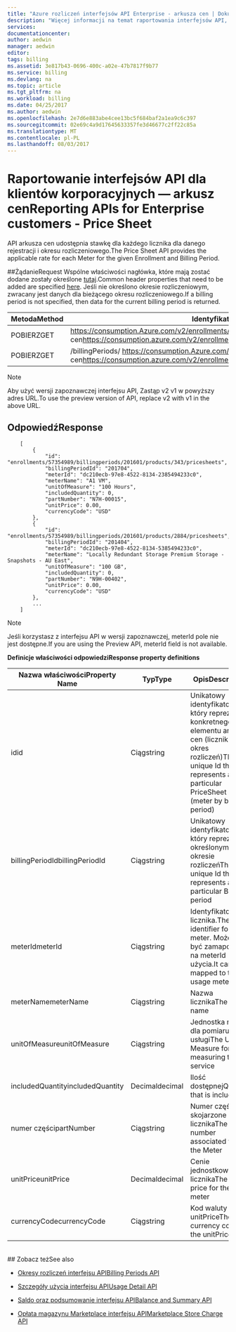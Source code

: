 ```yaml
---
title: "Azure rozliczeń interfejsów API Enterprise - arkusza cen | Dokumentacja firmy Microsoft"
description: "Więcej informacji na temat raportowania interfejsów API, które umożliwiają klientom Enterprise Azure programowo pobierać dane dotyczące zużycia."
services: 
documentationcenter: 
author: aedwin
manager: aedwin
editor: 
tags: billing
ms.assetid: 3e817b43-0696-400c-a02e-47b7817f9b77
ms.service: billing
ms.devlang: na
ms.topic: article
ms.tgt_pltfrm: na
ms.workload: billing
ms.date: 04/25/2017
ms.author: aedwin
ms.openlocfilehash: 2e7d6e883abe4cee13bc5f684baf2a1ea9c6c397
ms.sourcegitcommit: 02e69c4a9d17645633357fe3d46677c2ff22c85a
ms.translationtype: MT
ms.contentlocale: pl-PL
ms.lasthandoff: 08/03/2017
---
```

# <a name="reporting-apis-for-enterprise-customers---price-sheet"></a><span data-ttu-id="47a88-103">Raportowanie interfejsów API dla klientów korporacyjnych — arkusz cen</span><span class="sxs-lookup"><span data-stu-id="47a88-103">Reporting APIs for Enterprise customers - Price Sheet</span></span>

<span data-ttu-id="47a88-104">API arkusza cen udostępnia stawkę dla każdego licznika dla danego rejestracji i okresu rozliczeniowego.</span><span class="sxs-lookup"><span data-stu-id="47a88-104">The Price Sheet API provides the applicable rate for each Meter for the given Enrollment and Billing Period.</span></span>

##<a name="request"></a><span data-ttu-id="47a88-105">Żądanie</span><span class="sxs-lookup"><span data-stu-id="47a88-105">Request</span></span>
<span data-ttu-id="47a88-106">Wspólne właściwości nagłówka, które mają zostać dodane zostały określone [tutaj](billing-enterprise-api.md).</span><span class="sxs-lookup"><span data-stu-id="47a88-106">Common header properties that need to be added are specified [here](billing-enterprise-api.md).</span></span> <span data-ttu-id="47a88-107">Jeśli nie określono okresie rozliczeniowym, zwracany jest danych dla bieżącego okresu rozliczeniowego.</span><span class="sxs-lookup"><span data-stu-id="47a88-107">If a billing period is not specified, then data for the current billing period is returned.</span></span>

|<span data-ttu-id="47a88-108">Metoda</span><span class="sxs-lookup"><span data-stu-id="47a88-108">Method</span></span> | <span data-ttu-id="47a88-109">Identyfikator URI żądania</span><span class="sxs-lookup"><span data-stu-id="47a88-109">Request URI</span></span>|
|-|-|
|<span data-ttu-id="47a88-110">POBIERZ</span><span class="sxs-lookup"><span data-stu-id="47a88-110">GET</span></span>|<span data-ttu-id="47a88-111">https://consumption.Azure.com/v2/enrollments/ {enrollmentNumber} / arkusza cen</span><span class="sxs-lookup"><span data-stu-id="47a88-111">https://consumption.azure.com/v2/enrollments/{enrollmentNumber}/pricesheet</span></span>|
|<span data-ttu-id="47a88-112">POBIERZ</span><span class="sxs-lookup"><span data-stu-id="47a88-112">GET</span></span>|<span data-ttu-id="47a88-113">/billingPeriods/ https://consumption.Azure.com/v2/enrollments/ {enrollmentNumber} {billingPeriod} / arkusza cen</span><span class="sxs-lookup"><span data-stu-id="47a88-113">https://consumption.azure.com/v2/enrollments/{enrollmentNumber}/billingPeriods/{billingPeriod}/pricesheet</span></span>|

> [!Note]
> <span data-ttu-id="47a88-114">Aby użyć wersji zapoznawczej interfejsu API, Zastąp v2 v1 w powyższy adres URL.</span><span class="sxs-lookup"><span data-stu-id="47a88-114">To use the preview version of API, replace v2 with v1 in the above URL.</span></span>
>

## <a name="response"></a><span data-ttu-id="47a88-115">Odpowiedź</span><span class="sxs-lookup"><span data-stu-id="47a88-115">Response</span></span>

    
        [
            {
                "id": "enrollments/57354989/billingperiods/201601/products/343/pricesheets",
                "billingPeriodId": "201704",
                "meterId": "dc210ecb-97e8-4522-8134-2385494233c0",
                "meterName": "A1 VM",
                "unitOfMeasure": "100 Hours",
                "includedQuantity": 0,
                "partNumber": "N7H-00015",
                "unitPrice": 0.00,
                "currencyCode": "USD"
            },
            {
                "id": "enrollments/57354989/billingperiods/201601/products/2884/pricesheets",
                "billingPeriodId": "201404",
                "meterId": "dc210ecb-97e8-4522-8134-5385494233c0",
                "meterName": "Locally Redundant Storage Premium Storage - Snapshots - AU East",
                "unitOfMeasure": "100 GB",
                "includedQuantity": 0,
                "partNumber": "N9H-00402",
                "unitPrice": 0.00,
                "currencyCode": "USD"
            },
            ...
        ]
    

> [!Note]
><span data-ttu-id="47a88-116">Jeśli korzystasz z interfejsu API w wersji zapoznawczej, meterId pole nie jest dostępne.</span><span class="sxs-lookup"><span data-stu-id="47a88-116">If you are using the Preview API, meterId field is not available.</span></span>
>

<span data-ttu-id="47a88-117">**Definicje właściwości odpowiedzi**</span><span class="sxs-lookup"><span data-stu-id="47a88-117">**Response property definitions**</span></span>

|<span data-ttu-id="47a88-118">Nazwa właściwości</span><span class="sxs-lookup"><span data-stu-id="47a88-118">Property Name</span></span>| <span data-ttu-id="47a88-119">Typ</span><span class="sxs-lookup"><span data-stu-id="47a88-119">Type</span></span>| <span data-ttu-id="47a88-120">Opis</span><span class="sxs-lookup"><span data-stu-id="47a88-120">Description</span></span>
|-|-|-|
|<span data-ttu-id="47a88-121">id</span><span class="sxs-lookup"><span data-stu-id="47a88-121">id</span></span>| <span data-ttu-id="47a88-122">Ciąg</span><span class="sxs-lookup"><span data-stu-id="47a88-122">string</span></span>| <span data-ttu-id="47a88-123">Unikatowy identyfikator, który reprezentuje konkretnego elementu arkusza cen (licznik przez okres rozliczeń)</span><span class="sxs-lookup"><span data-stu-id="47a88-123">The unique Id that represents a particular PriceSheet item (meter by billing period)</span></span>|
|<span data-ttu-id="47a88-124">billingPeriodId</span><span class="sxs-lookup"><span data-stu-id="47a88-124">billingPeriodId</span></span>| <span data-ttu-id="47a88-125">Ciąg</span><span class="sxs-lookup"><span data-stu-id="47a88-125">string</span></span>| <span data-ttu-id="47a88-126">Unikatowy identyfikator, który reprezentuje określonym okresie rozliczeń</span><span class="sxs-lookup"><span data-stu-id="47a88-126">The unique Id that represents a particular Billing period</span></span>|
|<span data-ttu-id="47a88-127">meterId</span><span class="sxs-lookup"><span data-stu-id="47a88-127">meterId</span></span>| <span data-ttu-id="47a88-128">Ciąg</span><span class="sxs-lookup"><span data-stu-id="47a88-128">string</span></span>| <span data-ttu-id="47a88-129">Identyfikator licznika.</span><span class="sxs-lookup"><span data-stu-id="47a88-129">The identifier for the meter.</span></span> <span data-ttu-id="47a88-130">Może on być zamapowany na meterId użycia.</span><span class="sxs-lookup"><span data-stu-id="47a88-130">It can be mapped to the usage meterId.</span></span>|
|<span data-ttu-id="47a88-131">meterName</span><span class="sxs-lookup"><span data-stu-id="47a88-131">meterName</span></span>| <span data-ttu-id="47a88-132">Ciąg</span><span class="sxs-lookup"><span data-stu-id="47a88-132">string</span></span>| <span data-ttu-id="47a88-133">Nazwa licznika</span><span class="sxs-lookup"><span data-stu-id="47a88-133">The meter name</span></span>|
|<span data-ttu-id="47a88-134">unitOfMeasure</span><span class="sxs-lookup"><span data-stu-id="47a88-134">unitOfMeasure</span></span>| <span data-ttu-id="47a88-135">Ciąg</span><span class="sxs-lookup"><span data-stu-id="47a88-135">string</span></span>| <span data-ttu-id="47a88-136">Jednostka miary dla pomiaru usługi</span><span class="sxs-lookup"><span data-stu-id="47a88-136">The Unit of Measure for measuring the service</span></span>|
|<span data-ttu-id="47a88-137">includedQuantity</span><span class="sxs-lookup"><span data-stu-id="47a88-137">includedQuantity</span></span>| <span data-ttu-id="47a88-138">Decimal</span><span class="sxs-lookup"><span data-stu-id="47a88-138">decimal</span></span>| <span data-ttu-id="47a88-139">Ilość dostępnej</span><span class="sxs-lookup"><span data-stu-id="47a88-139">Quantity that is included</span></span> |
|<span data-ttu-id="47a88-140">numer części</span><span class="sxs-lookup"><span data-stu-id="47a88-140">partNumber</span></span>| <span data-ttu-id="47a88-141">Ciąg</span><span class="sxs-lookup"><span data-stu-id="47a88-141">string</span></span>| <span data-ttu-id="47a88-142">Numer części skojarzone z licznika</span><span class="sxs-lookup"><span data-stu-id="47a88-142">The part number associated with the Meter</span></span>|
|<span data-ttu-id="47a88-143">unitPrice</span><span class="sxs-lookup"><span data-stu-id="47a88-143">unitPrice</span></span>| <span data-ttu-id="47a88-144">Decimal</span><span class="sxs-lookup"><span data-stu-id="47a88-144">decimal</span></span>| <span data-ttu-id="47a88-145">Cenie jednostkowej dla licznika</span><span class="sxs-lookup"><span data-stu-id="47a88-145">The unit price for the meter</span></span>|
|<span data-ttu-id="47a88-146">currencyCode</span><span class="sxs-lookup"><span data-stu-id="47a88-146">currencyCode</span></span>| <span data-ttu-id="47a88-147">Ciąg</span><span class="sxs-lookup"><span data-stu-id="47a88-147">string</span></span>| <span data-ttu-id="47a88-148">Kod waluty unitPrice</span><span class="sxs-lookup"><span data-stu-id="47a88-148">The currency code for the unitPrice</span></span>|
<br/>
## <a name="see-also"></a><span data-ttu-id="47a88-149">Zobacz też</span><span class="sxs-lookup"><span data-stu-id="47a88-149">See also</span></span>

* [<span data-ttu-id="47a88-150">Okresy rozliczeń interfejsu API</span><span class="sxs-lookup"><span data-stu-id="47a88-150">Billing Periods API</span></span>](billing-enterprise-api-billing-periods.md)

* [<span data-ttu-id="47a88-151">Szczegóły użycia interfejsu API</span><span class="sxs-lookup"><span data-stu-id="47a88-151">Usage Detail API</span></span>](billing-enterprise-api-usage-detail.md)

* [<span data-ttu-id="47a88-152">Saldo oraz podsumowanie interfejsu API</span><span class="sxs-lookup"><span data-stu-id="47a88-152">Balance and Summary API</span></span>](billing-enterprise-api-balance-summary.md)

* [<span data-ttu-id="47a88-153">Opłata magazynu Marketplace interfejsu API</span><span class="sxs-lookup"><span data-stu-id="47a88-153">Marketplace Store Charge API</span></span>](billing-enterprise-api-marketplace-storecharge.md)

